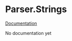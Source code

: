 Parser.Strings
======================

[Documentation](http://wooga.github.io/Wooga.Lambda-CSharp/reference/wooga-lambda-parser-combinators-strings.html)

No documentation yet
